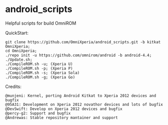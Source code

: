 android_scripts
===============

Helpful scripts for build OmniROM

QuickStart:

    git clone https://github.com/OmniXperia/android_scripts.git -b kitkat OmniXperia;
    cd OmniXperia;
    ./repo init -u https://github.com/omnirom/android -b android-4.4;
    ./Update.sh;
    ./CompileROM.sh -u; (Xperia U)
    ./CompileROM.sh -p; (Xperia P)   
    ./CompileROM.sh -s; (Xperia Sola)
    ./CompileROM.sh -g; (Xperia Go) 
    
Credits:
    
    @munjeni: Kernel, porting Android Kitkat to Xperia 2012 devices and bugfix
    @95A31: Development on Xperia 2012 novathor devices and lots of bugfix
    @DevSwift: Develop on Xperia 2012 devices and bugfix
    @percy-g2: Support and bugfix
    @Andrewas: Stable repository mantainer and support
